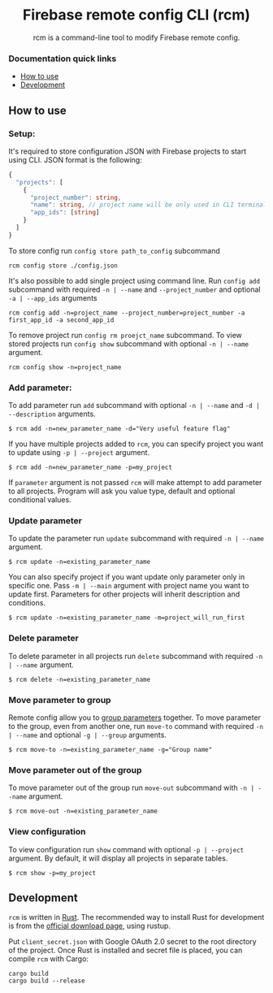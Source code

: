 <div align="center">

# Firebase remote config CLI (rcm)
rcm is a command-line tool to modify Firebase remote config.
</div>

### Documentation quick links
* [How to use](#usage)
* [Development](#development)

<a id="usage">
<h2>How to use</h2>
</a>

### Setup:
It's required to store configuration JSON with Firebase projects to start using CLI.
JSON format is the following:
```typescript
{
  "projects": [
    {
      "project_number": string,
      "name": string, // project name will be only used in CLI terminal ouput
      "app_ids": [string]
    }
  ]
}
```
To store config run `config store path_to_config` subcommand
```shell
rcm config store ./config.json
```

It's also possible to add single project using command line.
Run `config add` subcommand with required `-n | --name` and `--project_number`
and optional `-a | --app_ids` arguments
```shell
rcm config add -n=project_name --project_number=project_number -a first_app_id -a second_app_id
```
To remove project run `config rm proejct_name` subcommand.
To view stored projects run `config show` subcommand with optional `-n | --name` argument.
```shell
rcm config show -n=project_name
```

### Add parameter:
To add parameter run `add` subcommand with optional `-n | --name` and `-d | --description` arguments.
```shell
$ rcm add -n=new_parameter_name -d="Very useful feature flag"
```
If you have multiple projects added to `rcm`, you can specify project you want to update using `-p | --project` argument. 
```shell
$ rcm add -n=new_parameter_name -p=my_project
```
If `parameter` argument is not passed `rcm` will make attempt to add parameter to all projects.
Program will ask you value type, default and optional conditional values. 
### Update parameter
To update the parameter run `update` subcommand with required `-n | --name` argument.
```shell
$ rcm update -n=existing_parameter_name
```
You can also specify project if you want update only parameter only in specific one.
Pass `-m | --main` argument with project name you want to update first.
Parameters for other projects will inherit description and conditions. 
```shell
$ rcm update -n=existing_parameter_name -m=project_will_run_first
```

### Delete parameter
To delete parameter in all projects run `delete` subcommand with required `-n | --name` argument.
```shell
$ rcm delete -n=existing_parameter_name
```

### Move parameter to group
Remote config allow you to [group parameters](https://firebase.google.com/docs/remote-config/parameters#parameter_groups) together.
To move parameter to the group, even from another one, run `move-to` command with required `-n | --name`
and optional `-g | --group` arguments.
```shell
$ rcm move-to -n=existing_parameter_name -g="Group name"
```

### Move parameter out of the group
To move parameter out of the group run `move-out` subcommand with `-n | --name` argument.
```shell
$ rcm move-out -n=existing_parameter_name
```

### View configuration
To view configuration run `show` command with optional `-p | --project` argument.
By default, it will display all projects in separate tables. 
```shell
$ rcm show -p=my_project
```

<a id="development">
<h2>Development</h2>
</a>

`rcm` is written in [Rust](https://www.rust-lang.org/).
The recommended way to install Rust for development is from the [official download page](https://www.rust-lang.org/tools/install), using rustup.

Put `client_secret.json` with Google OAuth 2.0 secret to the root directory of the project.
Once Rust is installed and secret file is placed, you can compile `rcm` with Cargo:

    cargo build
    cargo build --release
